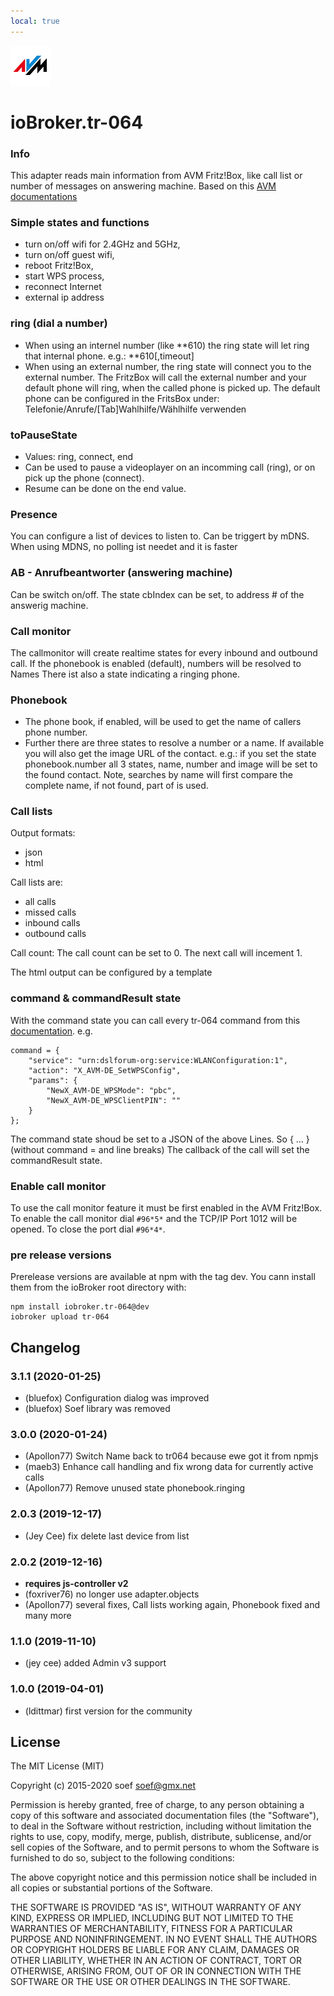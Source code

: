 ```yaml
---
local: true
---
```

![Logo](media/tr-064.png)
# ioBroker.tr-064

### Info
This adapter reads main information from AVM Fritz!Box, like call list or number of messages on answering machine.
Based on this [AVM documentations](https://avm.de/service/schnittstellen/)

### Simple states and functions
- turn on/off wifi for 2.4GHz and 5GHz,
- turn on/off guest wifi,
- reboot Fritz!Box,
- start WPS process,
- reconnect Internet
- external ip address

### ring (dial a number)
- When using an internel number (like **610) the ring state will let ring that internal phone.
e.g.: **610[,timeout]
- When using an external number, the ring state will connect you to the external number.
 The FritzBox will call the external number and your default phone will ring, when the called phone is picked up.
 The default phone can be configured in the FritsBox under:
 Telefonie/Anrufe/[Tab]Wahlhilfe/Wählhilfe verwenden

### toPauseState
- Values: ring, connect, end
- Can be used to pause a videoplayer on an incomming call (ring), or on pick up the phone (connect).
- Resume can be done on the end value.

### Presence
You can configure a list of devices to listen to.
Can be triggert by mDNS. When using MDNS, no polling ist needet and it is faster

### AB - Anrufbeantworter (answering machine)
Can be switch on/off.
The state cbIndex can be set, to address # of the answerig machine.

### Call monitor
The callmonitor will create realtime states for every inbound and outbound call.
If the phonebook is enabled (default), numbers will be resolved to Names
There ist also a state indicating a ringing phone.

### Phonebook
- The phone book, if enabled, will be used to get the name of callers phone number.
- Further there are three states to resolve a number or a name. If available you will also get the image URL of the contact.
  e.g.: if you set the state phonebook.number all 3 states, name, number and image will be set to the found contact. Note, searches by     name will first compare the complete name, if not found, part of is used.

### Call lists
Output formats:
- json
- html

Call lists are:
- all calls
- missed calls
- inbound calls
- outbound calls

Call count:
The call count can be set to 0. The next call will incement 1.

The html output can be configured by a template

### command & commandResult state
With the command state you can call every tr-064 command from this [documentation](https://avm.de/service/schnittstellen/).
e.g.

```
command = {
    "service": "urn:dslforum-org:service:WLANConfiguration:1",
    "action": "X_AVM-DE_SetWPSConfig",
    "params": {
        "NewX_AVM-DE_WPSMode": "pbc",
        "NewX_AVM-DE_WPSClientPIN": ""
    }
};
```

The command state shoud be set to a JSON of the above Lines. So { ... } (without command = and line breaks)
The callback of the call will set the commandResult state.

### Enable call monitor
To use the call monitor feature it must be first enabled in the AVM Fritz!Box.
To enable the call monitor dial ```#96*5*```  and the TCP/IP Port 1012 will be opened. To close the port dial ```#96*4*```.

### pre release versions
Prerelease versions are available at npm with the tag dev.
You cann install them from the ioBroker root directory with:

```
npm install iobroker.tr-064@dev
iobroker upload tr-064
```

## Changelog
### 3.1.1 (2020-01-25)
* (bluefox) Configuration dialog was improved
* (bluefox) Soef library was removed

### 3.0.0 (2020-01-24)
* (Apollon77) Switch Name back to tr064 because ewe got it from npmjs
* (maeb3) Enhance call handling and fix wrong data for currently active calls 
* (Apollon77) Remove unused state phonebook.ringing

### 2.0.3 (2019-12-17)
* (Jey Cee) fix delete last device from list

### 2.0.2 (2019-12-16)
* __requires js-controller v2__
* (foxriver76) no longer use adapter.objects
* (Apollon77) several fixes, Call lists working again, Phonebook fixed and many more

### 1.1.0 (2019-11-10)
* (jey cee) added Admin v3 support

### 1.0.0 (2019-04-01)
* (ldittmar) first version for the community

## License
The MIT License (MIT)

Copyright (c) 2015-2020 soef <soef@gmx.net>

Permission is hereby granted, free of charge, to any person obtaining a copy
of this software and associated documentation files (the "Software"), to deal
in the Software without restriction, including without limitation the rights
to use, copy, modify, merge, publish, distribute, sublicense, and/or sell
copies of the Software, and to permit persons to whom the Software is
furnished to do so, subject to the following conditions:

The above copyright notice and this permission notice shall be included in
all copies or substantial portions of the Software.

THE SOFTWARE IS PROVIDED "AS IS", WITHOUT WARRANTY OF ANY KIND, EXPRESS OR
IMPLIED, INCLUDING BUT NOT LIMITED TO THE WARRANTIES OF MERCHANTABILITY,
FITNESS FOR A PARTICULAR PURPOSE AND NONINFRINGEMENT. IN NO EVENT SHALL THE
AUTHORS OR COPYRIGHT HOLDERS BE LIABLE FOR ANY CLAIM, DAMAGES OR OTHER
LIABILITY, WHETHER IN AN ACTION OF CONTRACT, TORT OR OTHERWISE, ARISING FROM,
OUT OF OR IN CONNECTION WITH THE SOFTWARE OR THE USE OR OTHER DEALINGS IN
THE SOFTWARE.